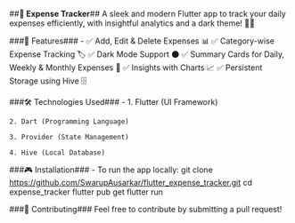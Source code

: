 ##**💸 Expense Tracker**##
A sleek and modern Flutter app to track your daily expenses efficiently, with insightful analytics and a dark theme! 🌙✨

###🚀 Features### -
✅ Add, Edit & Delete Expenses 📊
✅ Category-wise Expense Tracking 🏷️
✅ Dark Mode Support 🌑
✅ Summary Cards for Daily, Weekly & Monthly Expenses 📆
✅ Insights with Charts 📈
✅ Persistent Storage using Hive 🗄️

###🛠️ Technologies Used### -
    1. Flutter (UI Framework)

    2. Dart (Programming Language)

    3. Provider (State Management)

    4. Hive (Local Database)

###🎮 Installation### -
To run the app locally:
    git clone https://github.com/SwarupAusarkar/flutter_expense_tracker.git
    cd expense_tracker
    flutter pub get
    flutter run

###🤝 Contributing###
Feel free to contribute by submitting a pull request!